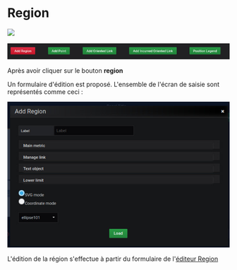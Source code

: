# Region
[![](../../resource/Go-back.png)](README.md)

![region](../../screenshots/panel/region.jpg)


Après avoir cliquer sur le bouton **region**

Un formulaire d'édition est proposé. L'ensemble de l'écran de saisie sont représentés comme ceci : 



![region](../../screenshots/panel/region-form.jpg)




L'édition de la région s'effectue à partir du formulaire de l'[éditeur Region](../editor/coordinates-space-region.md)


